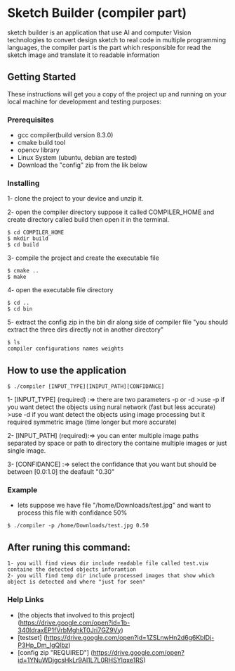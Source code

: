 # Sketch Builder (compiler part)

sketch builder is an application that use AI and computer Vision technologies to convert design sketch to real code in multiple programming languages, the compiler part is the part which responsible for read the sketch image and translate it to readable information

## Getting Started

These instructions will get you a copy of the project up and running on your local machine for development and testing purposes:

### Prerequisites

- gcc compiler(build version 8.3.0)
- cmake build tool
- opencv library
- Linux System (ubuntu, debian are tested)
- Download the "config" zip from the lik below


### Installing

1- clone the project to your device and unzip it.

2- open the compiler directory suppose it called COMPILER_HOME and create directory called build then open it in the terminal.

```
$ cd COMPILER_HOME
$ mkdir build
$ cd build
```

3- compile the project and create the executable file

```
$ cmake ..
$ make
```

4- open the executable file directory

```
$ cd ..
$ cd bin
```

5- extract the config zip in the bin dir along side of compiler file "you should extract the three dirs directly not in another directory"

```
$ ls
compiler configurations names weights
```

## How to use the application

```
$ ./compiler [INPUT_TYPE][INIPUT_PATH][CONFIDANCE]
```

1- [INPUT_TYPE] (required) :=> there are two parameters -p or -d
	>use -p if you want detect the objects using nural network (fast but less accurate)
	>use -d if you want detect the objects using image processing but it required symmetric image (time longer but more accurate) 

2- [INPUT_PATH] (required):=> you can enter multiple image paths separated by space or path to directory the containe multiple images or just single image.

3- [CONFIDANCE] :=> select the confidance that you want but should be between [0.0:1.0] the deafault "0.30"

### Example

- lets suppose we have file "/home/Downloads/test.jpg" and want to process this file with confidance 50%

```
$ ./compiler -p /home/Downloads/test.jpg 0.50
```

## After runing this command:
	1- you will find views dir include readable file called test.viw containe the detected objects inforamtion
	2- you will find temp dir include processed images that show which object is detected and where "just for seen"

### Help Links

- [the objects that involved to this project] (https://drive.google.com/open?id=1b-340IdraxEP1fVrbMghkT0Jri7GZ9Vy)
- [testset] (https://drive.google.com/open?id=1ZSLnwHn2d6g6KblDj-P3Hp_Dm_IgQlbz)
- [config zip "REQUIRED"] (https://drive.google.com/open?id=1YNuWDjgcsHkLr9Al1L7L0RHSYlqxe1RS)

